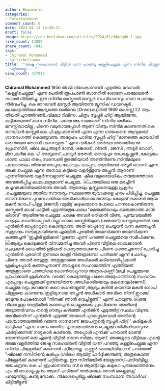 ```yaml
---
author: Beaumaris
categories:
- Entertainment
comment_count: 0
date: 2024-01-13 14:08:21
draft: false
image: https://cdn.boolokam.com/articles/2024/01/ddqdqdd-1.jpg
like_count: 13089
share_count: 7942
tags:
- Chiramal Mohammed
- kallichellamma
title: '"ജേഷ്ഠ സഹോദരൻ വീട്ടിൽ വന്ന് പറഞ്ഞു കള്ളിചെല്ലമ്മ എന്ന സിനിമ പിള്ളേർക്ക് കാണാൻ
  പറ്റിയതല്ല...."'
view_count: 337915
---
```


**Chiramal Mohammed** 1956 ൽ ജി.വിവേകാനന്ദൻ എഴുതിയ നോവൽ "കള്ളിചെല്ലമ്മ" എന്ന പേരിൽ രൂപപാണി ബാനറിൽ ശോഭന പരമേശ്വരൻ നായർ നിർമ്മിച്ചു. ഈ സിനിമ ഭാസ്കരൻ മാസ്റ്റർ സംവിധാനവും ഗാന രചനയും നിർവഹിച്ചു. കെ രാഘവൻ മാസ്റ്റർ ആയിരുന്നു മ്യൂസിക് ഡയറക്ടർ . മലയാളത്തിലെ ആദ്യത്തെ ഓർവൊ (Orwo)കളറിൽ 1969 ഓഗസ്റ്റ് 22 ആം തീയതി പുറത്തിറങ്ങി..വിമലാ റീലീസ്. ചിത്രം സൂപ്പർ ഹിറ്റ് ആയിരുന്നു. കുട്ടിക്കാലത്ത് കണ്ട സിനിമ .പക്ഷേ ആ സമയത്ത് സിനിമ ശരിക്കും മനസ്സിലായില്ല ,പിന്നെ വലുതായപ്പോൾ ആണ് വീണ്ടും സിനിമ കാണുന്നത്.കെ രാഘവൻ മാസ്റ്റർ കെ.പി.ബ്രഹ്മാനന്ദൻ എന്ന എന്ന ഗായകനെ ആദ്യമായി ഗാനരംഗത്ത് കൊണ്ടുവന്നു. അദ്ദേഹം പാടിയ സൂപ്പർ ഹിറ്റ് "മാനത്തെ കായലിൽ ഒരു താമര തോണി വന്നെടുത്തു "എന്ന വരികൾ അർത്ഥവത്തായിരുന്നു. പ്രേംനസീർ, ഷീല, മധു,അടൂർ ഭാസി, ശങ്കരാടി ,വീരൻ , ജേസി , അടൂർ ഭവാനി, മീന ,ഖദീജ കെ പി അബ്ബാസ് ,പറവൂർ ഭരതൻ, തൊടുപുഴ രാധാകൃഷ്ണൻ ,കോട്ടയം ശാന്ത പാലാ തങ്കം,സരസ്വതി തുടങ്ങിയവർ അണിനിരന്നു.സിനിമയുടെ പശ്ചാത്തലം തിരുവനന്തപുരം കോവളം കടപ്പുറം ആയിരുന്നു അടൂർ ഭവാനി എന്ന അക്ക ചെല്ലമ്മ എന്ന അനാഥ കുട്ടിയെ വളർത്തുന്നു അച്ഛൻ ആരാണ് എന്നറിയാതെ വളർന്നവളാണ് ചെല്ലമ്മ. ഷീല വളരെയധികം തന്മയത്തോടെ അവതരിപ്പിച്ച കഥാപാത്രമാണ് ചെല്ലമ്മ.. ![](https://cdn.boolokam.com/articles/2024/01/ddqdqdd-1.jpg)ചന്തയിലെ ഒരു മരച്ചീനി കച്ചവടക്കാരിയായിരുന്നു അവർ. ആരെയും കൂസ്സാതെയുള്ള പ്രകൃതം .ചെല്ലമ്മയുടെ അതീവ സൗന്ദര്യം സ്ഥലത്തെ യുവാക്കളെ ഹരം പിടിപ്പിച്ചു. ചെല്ലമ്മ താമസിക്കുന്ന പുറമ്പോക്കിലെ അധിക്കാരിയായ ജന്മിയും കോളജ് കുമാരൻ ആയ മകൻ ഗോപി പിള്ള (ജേസി) വട്ടമിട്ട് കഴുകന്മാരെ പോലെ പറന്നുകൊണ്ടിരുന്നു. ഭാസ്കരൻ മാഷ് പാട്ടിൽ എഴുതിയതുപോലെ "മെരുക്കിയാലും മെരുങ്ങാത്ത മാൻ കിടാവ്" ആയിരുന്നു ചെല്ലമ്മ .പക്ഷേ അവൾ ഒരിക്കൽ വീണു.. പുഞ്ചവയലിൽ വെള്ളം കയറിയപ്പോൾ നല്ലവനായ മേസ്തിരിയുടെ (ശങ്കരാടി) നേതൃത്വത്തിൽ ഒരു എൻജിൻ ഓപ്പറേറ്ററെ കൊണ്ടുവന്നു. അത് ഓപ്പറേറ്റ് ചെയ്യാൻ വന്ന കുഞ്ഞച്ചൻ സുമുഖനും സൗമ്യമായിരുന്നു.എഞ്ചിൻ പുരയിൽ താമസിക്കുന്ന താമസിക്കുന്ന കുഞ്ഞച്ചൻ "ഇച്ചിരി ഉമിക്കരി "ഉണ്ടോ എന്ന് പറഞ്ഞ് ചെല്ലമ്മയെ സമീപിക്കുന്നു. ![](https://cdn.boolokam.com/articles/2024/01/dqdqdqd-1.jpg)ആദ്യം കൊടുക്കാൻ വിസമ്മതിച്ച അവർ പിന്നെ വീട്ടിലെ വേലക്കാരൻ ചെറുക്കൻ കൈയിൽ ഉമിക്കരി കൊടുത്തയക്കുന്നു .പിന്നെ കുഞ്ഞച്ചനോട് ചോദിച്ചു എൻജിൻ പുരയിൽ ഇന്നലെ രാത്രി നിങ്ങളാണോ പാടിയത് എന്ന് ചോദിച്ചു. പിന്നെ അവർ അടുത്തു. അതുകൂടാതെ അധികാരി കുടിയൊഴിപ്പിക്കാൻ ശ്രമിച്ചപ്പോൾ കുഞ്ഞച്ചനാണ് അവളുടെ സഹായത്തിന് എത്തിയത്. അതുകൂടാതെ ചന്തയിലെ കോൺട്രാക്ടറായ അത്രാംകണ്ണി (മധു) ചെല്ലമ്മയെ പ്രാപിക്കാൻ ശ്രമിക്കുന്നു. വഴങ്ങി കൊടുത്തില്ല പക്ഷേ അദ്ദേഹത്തിന്റെ സഹായം എപ്പോഴും ചെല്ലമ്മക്ക് ഉണ്ടായിരുന്നു .അധികാരിയെയും മകനെയും(ജേസി) ചെല്ലമ്മ വട്ടം കുറക്കുന്ന കുറെ രംഗങ്ങളുണ്ട് ,ആദ്യം കുടിൽ കയറിയ മകൻ ഗോപി പിള്ളയെ കാണുന്നു, ഇളിഭ്യനായ അച്ഛൻ അധികാരി അവിടെ നിന്ന് ഇറങ്ങി ഓടുന്നു പോകുമ്പോൾ "നിനക്ക് ഞാൻ വെച്ചിട്ടുണ്ട് " എന്ന് പറയുന്നു. ![](https://cdn.boolokam.com/articles/2024/01/qdddd-1.jpg)ഒരു നിലാവുള്ള രാത്രിയിൽ കുഞ്ഞച്ചൻ ചെല്ലമ്മയെ പ്രാപിക്കുന്നു .അതിന്റെ അടുത്തദിവസം തന്റെ ദൗത്യം കഴിഞ്ഞ് എൻജിൻ എടുത്തിട്ട് സ്ഥലം വിടുന്നു. അവിടെനിന്ന് എൻജിൻ എടുത്ത് അയാൾ പുറപ്പെടുമ്പോൾ അതിന്റെ പാശ്ചാത്തലത്തിൽ വരുന്ന ഗാനമാണ് ജയചന്ദ്രന്റെ സൂപ്പർ ഹിറ്റ് " കരിമുകൾ കാട്ടിലെ "എന്ന ഗാനം അതീവ ഹൃദയമായിരുന്നു.ചെല്ലമ്മ ഗർഭിണിയാവുന്നു , ഛർദ്ദിക്കുന്നത് നാട്ടുകാർ കാണുന്നു. അപ്പോൾ എനിക്ക് പറയാൻ വേണ്ടി തോന്നിയത് ഒരു എന്റെ വീട്ടിൽ നടന്ന നർമ്മം ആണ്. ഞങ്ങളുടെ വീട്ടിലെ എന്റെ അമ്മ വളർത്തിയ ജേഷ്ഠ സഹോദരൻ വീട്ടിൽ വന്ന് പറഞ്ഞു കള്ളിചെല്ലമ്മ എന്ന സിനിമ പിള്ളേർക്ക് കാണാൻ പറ്റിയതല്ല. കണ്ണൂർ ശൈലിയിലാണ് പറഞ്ഞത് "ഷീലക്ക് നസീറിന്റെ കരിപ്പം (ഗർഭം) ആയിട്ട് ഛർദ്ദിക്കുന്നുണ്ട്, അതുകൊണ്ട് പിള്ളേർക്ക് കാണാൻ പറ്റിയതല്ല..ഈ സിനിമയിൽ യേശുദാസ് പാടിയിട്ടില്ല, ജയചന്ദ്രനും കെ പി ബ്രഹ്മാനന്ദനും സി ഒ ആന്റോയും കമുകറ പുരുഷോത്തമനും എം ജി രാധാകൃഷ്ണനും ആണ് പാടിയത് തൽക്കാലം ഞാൻ ക്ലൈമാക്സ് പറയുന്നില്ല..കണ്ടു നോക്കു‌.. നിരാശപ്പെടില്ല.ഷീലക്ക് സംസ്ഥാന അവാർഡ് കിട്ടിയിട്ടുണ്ട്